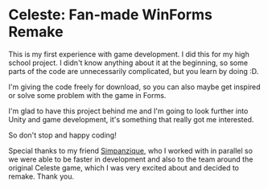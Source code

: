 # Celeste: Fan-made WinForms Remake

This is my first experience with game development. I did this for my high school project. I didn't know anything about it at the beginning, so some parts of the code are unnecessarily complicated, but you learn by doing :D.

I'm giving the code freely for download, so you can also maybe get inspired or solve some problem with the game in Forms.

I'm glad to have this project behind me and I'm going to look further into Unity and game development, it's something that really got me interested.

So don't stop and happy coding!

Special thanks to my friend [Simpanzique](https://github.com/Simpanzique), who I worked with in parallel so we were able to be faster in development and also to the team around the original Celeste game, which I was very excited about and decided to remake. Thank you.
